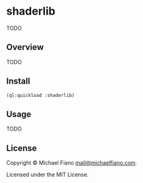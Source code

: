 # shaderlib

TODO

## Overview

TODO

## Install

```lisp
(ql:quickload :shaderlib)
```

## Usage

TODO

## License

Copyright © Michael Fiano <mail@michaelfiano.com>.

Licensed under the MIT License.
